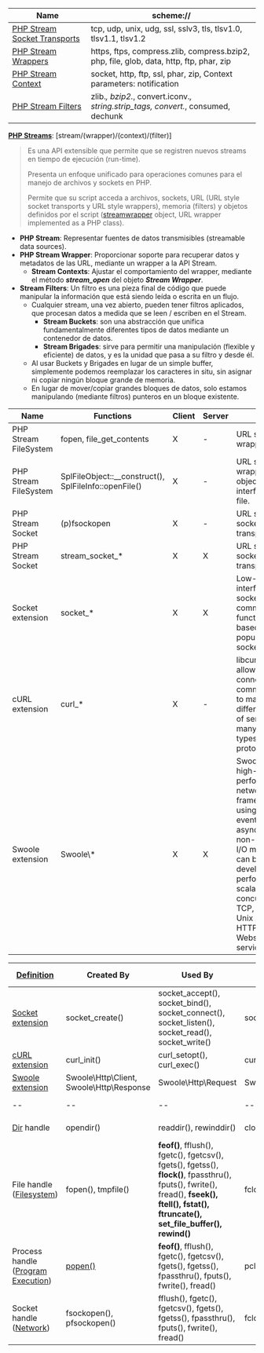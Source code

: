 
Name | scheme://
-- | --
[PHP Stream Socket Transports](http://php.net/manual/en/transports.php) | tcp, udp, unix, udg, ssl, sslv3, tls, tlsv1.0, tlsv1.1, tlsv1.2
[PHP Stream Wrappers](http://php.net/manual/en/wrappers.php) | https, ftps, compress.zlib, compress.bzip2, php, file, glob, data, http, ftp, phar, zip
[PHP Stream Context](http://php.net/manual/en/stream.contexts.php) | socket, http, ftp, ssl, phar, zip, Context parameters: notification
[PHP Stream Filters](http://php.net/manual/en/filters.php) | zlib.*, bzip2.*, convert.iconv.*, string.strip_tags, convert.*, consumed, dechunk


**[PHP Streams](http://php.net/manual/en/intro.stream.php)**: [stream/(wrapper)/(context)/(filter)]
> Es una API extensible que permite que se registren nuevos streams en tiempo de ejecución (run-time).
>
> Presenta un enfoque unificado para operaciones comunes para el manejo de archivos y sockets en PHP.
>
> Permite que su script acceda a archivos, sockets, URL (URL style socket transports y URL style wrappers), memoria (filters) y objetos definidos por el script ([streamwrapper](http://php.net/manual/en/class.streamwrapper.php) object, URL wrapper implemented as a PHP class).

- **PHP Stream**: Representar fuentes de datos transmisibles (streamable data sources).
- **PHP Stream Wrapper**: Proporcionar soporte para recuperar datos y metadatos de las URL, mediante un wrapper a la API Stream.
  - **Stream Contexts**: Ajustar el comportamiento del wrapper, mediante el método ***stream_open*** del objeto ***Stream Wrapper***.
- **Stream Filters**: Un filtro es una pieza final de código que puede manipular la información que está siendo leída o escrita en un flujo.
  - Cualquier stream, una vez abierto, pueden tener filtros aplicados, que procesan datos a medida que se leen / escriben en el Stream.
    - **Stream Buckets**: son una abstracción que unifica fundamentalmente diferentes tipos de datos mediante un contenedor de datos.
    - **Stream Brigades**: sirve para permitir una manipulación (flexible y eficiente) de datos, y es la unidad que pasa a su filtro y desde él.
  - Al usar Buckets y Brigades en lugar de un simple buffer, simplemente podemos reemplazar los caracteres in situ, sin asignar ni copiar ningún bloque grande de memoria.
  - En lugar de mover/copiar grandes bloques de datos, solo estamos manipulando (mediante filtros) punteros en un bloque existente.


Name | Functions | Client | Server | Note
-- | -- | -- | -- | --
PHP Stream FileSystem | fopen, file_get_contents | X | - | URL style wrappers
PHP Stream FileSystem | SplFileObject::__construct(), SplFileInfo::openFile() | X | - | URL style wrappers, object oriented interface for a file.
PHP Stream Socket | (p)fsockopen| X | - | URL style socket transports
PHP Stream Socket | stream_socket_* | X | X | URL style socket transports
Socket extension |socket_* | X | X | Low-level interface to the socket communication functions based on the popular BSD sockets.
cURL extension | curl_* | X | - | libcurl, that allows you to connect and communicate to many different types of servers with many different types of protocols.
Swoole extension | Swoole\\* | X | X | Swoole is a high-performance networking framework using an event-driven, asynchronous, non-blocking I/O model. It can be used to develop high-performance, scalable, concurrent TCP, UDP, Unix socket, HTTP, Websocket services.


[Definition](http://php.net/manual/en/resource.php) | Created By | Used By | Destroyed By | [Resource Type](http://php.net/manual/en/function.get-resource-type.php)
-- | -- | -- | -- | --
[Socket extension](http://php.net/manual/en/intro.sockets.php) | socket_create() | socket_accept(), socket_bind(), socket_connect(), socket_listen(), socket_read(), socket_write() | socket_close() | --
[cURL extension](http://php.net/manual/en/intro.curl.php) | curl_init() | curl_setopt(), curl_exec() | curl_close() | --
[Swoole extension](http://php.net/manual/en/intro.swoole.php) | Swoole\Http\Client, Swoole\Http\Response | Swoole\Http\Request | Swoole\Http\Client::close | --
-- | -- | -- | -- | sockets i/o vector
[Dir](http://php.net/manual/en/book.dir.php) handle | opendir() | readdir(), rewinddir() | closedir() | stream (dir)
File handle ([Filesystem](http://php.net/manual/en/book.filesystem.php)) | fopen(), tmpfile() | **feof()**, fflush(), fgetc(), fgetcsv(), fgets(), fgetss(), **flock()**, fpassthru(), fputs(), fwrite(), fread(), **fseek(), ftell(), fstat(), ftruncate(), set_file_buffer(), rewind()** | fclose() | stream (file)
Process handle ([Program Execution](http://php.net/manual/en/intro.exec.php)) | [popen()](http://php.net/manual/en/function.popen.php) | **feof()**, fflush(), fgetc(), fgetcsv(), fgets(), fgetss(), fpassthru(), fputs(), fwrite(), fread() | pclose() | stream (pipe)
Socket handle ([Network](http://php.net/manual/en/intro.network.php)) | fsockopen(), pfsockopen() | fflush(), fgetc(), fgetcsv(), fgets(), fgetss(), fpassthru(), fputs(), fwrite(), fread() | fclose() | stream (socket)
